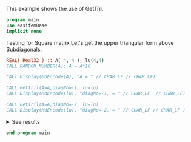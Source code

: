 This example shows the use of GetTril.

```fortran
program main
use easifemBase
implicit none
```

Testing for Square matrix
Let's get the upper triangular form above Subdiagonals.

```fortran
REAL( Real32 ) :: A( 4, 4 ), lu(4,4)
CALL RANDOM_NUMBER(A); A = A*10

CALl Display(MdEncode(A), "A = " // CHAR_LF // CHAR_LF)

CALL GetTril(A=A,diagNo=-1, lu=lu)
CALL Display(MdEncode(lu), "diagNo=-1, = " // CHAR_LF  // CHAR_LF)

CALL GetTril(A=A,diagNo=-2, lu=lu)
CALL Display(MdEncode(lu), "diagNo=-2, = " // CHAR_LF // CHAR_LF )
```

<details>
<summary>See results</summary>
<div>

A =

|        |         |        |        |
| ------ | ------- | ------ | ------ |
| 3.4843 | 0.21881 | 7.0136 | 8.6618 |
| 1.1204 | 4.0021  | 8.4773 | 3.9924 |
| 2.6185 | 8.0988  | 6.4968 | 2.7172 |
| 5.5955 | 2.0122  | 7.5929 | 4.431  |

diagNo=-1, =

|        |        |        |   |
| ------ | ------ | ------ | - |
| 0      | 0      | 0      | 0 |
| 1.1204 | 0      | 0      | 0 |
| 2.6185 | 8.0988 | 0      | 0 |
| 5.5955 | 2.0122 | 7.5929 | 0 |

diagNo=-2, =

|        |        |   |   |
| ------ | ------ | - | - |
| 0      | 0      | 0 | 0 |
| 0      | 0      | 0 | 0 |
| 2.6185 | 0      | 0 | 0 |
| 5.5955 | 2.0122 | 0 | 0 |

</div>
</details>

```fortran
end program main
```
